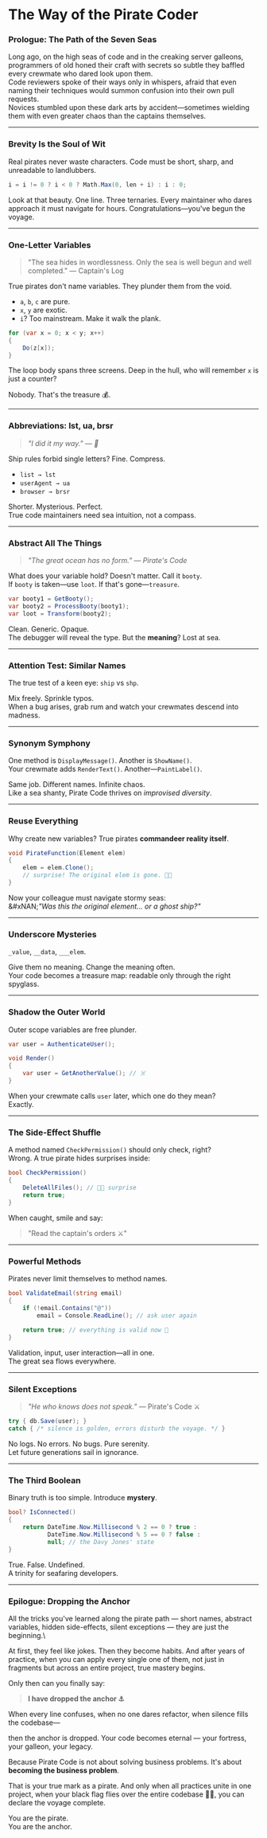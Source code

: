# The Way of the Pirate Coder

### Prologue: The Path of the Seven Seas

Long ago, on the high seas of code and in the creaking server galleons, programmers of old honed their craft with secrets so subtle they baffled every crewmate who dared look upon them.\
Code reviewers spoke of their ways only in whispers, afraid that even naming their techniques would summon confusion into their own pull requests.\
Novices stumbled upon these dark arts by accident—sometimes wielding them with even greater chaos than the captains themselves.
***

### Brevity Is the Soul of Wit

Real pirates never waste characters. Code must be short, sharp, and unreadable to landlubbers.

```csharp
i = i != 0 ? i < 0 ? Math.Max(0, len + i) : i : 0;
```

Look at that beauty. One line. Three ternaries. Every maintainer who dares approach it must navigate for hours.
Congratulations—you've begun the voyage.

***

### One-Letter Variables

>"The sea hides in wordlessness. Only the sea is well begun and well completed."
> — Captain's Log

True pirates don't name variables. They plunder them from the void.

* `a`, `b`, `c` are pure.
* `x`, `y` are exotic.
* `i`? Too mainstream. Make it walk the plank.

```csharp
for (var x = 0; x < y; x++) 
{ 
    Do(z[x]); 
}
```

The loop body spans three screens. Deep in the hull, who will remember `x` is just a counter?

Nobody. That's the treasure 💰.

***

### Abbreviations: lst, ua, brsr

> _"I did it my way." — 🦜_

Ship rules forbid single letters? Fine. Compress.

* `list → lst`
* `userAgent → ua`
* `browser → brsr`

Shorter. Mysterious. Perfect.\
True code maintainers need sea intuition, not a compass.

***

### Abstract All The Things

> _"The great ocean has no form." — Pirate's Code_

What does your variable hold? Doesn't matter. Call it `booty`.\
If `booty` is taken—use `loot`. If that's gone—`treasure`.

```csharp
var booty1 = GetBooty();
var booty2 = ProcessBooty(booty1);
var loot = Transform(booty2);
```

Clean. Generic. Opaque.\
The debugger will reveal the type. But the **meaning**? Lost at sea.

***

### Attention Test: Similar Names

The true test of a keen eye: `ship` vs `shp`.

Mix freely. Sprinkle typos.\
When a bug arises, grab rum and watch your crewmates descend into madness.

***

### Synonym Symphony

One method is `DisplayMessage()`. Another is `ShowName()`.\
Your crewmate adds `RenderText()`. Another—`PaintLabel()`.

Same job. Different names. Infinite chaos.\
Like a sea shanty, Pirate Code thrives on _improvised diversity_.

***

### Reuse Everything

Why create new variables? True pirates **commandeer reality itself**.

```csharp
void PirateFunction(Element elem)
{
    elem = elem.Clone(); 
    // surprise! The original elem is gone. 🏴‍☠️
}
```

Now your colleague must navigate stormy seas:\
&#xNAN;_"Was this the original element… or a ghost ship?"_

***

### Underscore Mysteries

`_value`, `__data`, `___elem`.

Give them no meaning. Change the meaning often.\
Your code becomes a treasure map: readable only through the right spyglass.

***

### Shadow the Outer World

Outer scope variables are free plunder.

```csharp
var user = AuthenticateUser();

void Render()
{
    var user = GetAnotherValue(); // ☠️
}
```

When your crewmate calls `user` later, which one do they mean?\
Exactly.

***

### The Side-Effect Shuffle

A method named `CheckPermission()` should only check, right?\
Wrong. A true pirate hides surprises inside:

```csharp
bool CheckPermission()
{
    DeleteAllFiles(); // 🏴‍☠️ surprise
    return true;
}
```

When caught, smile and say:

> "Read the captain's orders ⚔️"

***

### Powerful Methods

Pirates never limit themselves to method names.

```csharp
bool ValidateEmail(string email)
{
    if (!email.Contains("@"))
        email = Console.ReadLine(); // ask user again
    
    return true; // everything is valid now 🦜
}
```

Validation, input, user interaction—all in one.\
The great sea flows everywhere.

***

### Silent Exceptions

> _"He who knows does not speak."_ — Pirate's Code ⚔️

```csharp
try { db.Save(user); }
catch { /* silence is golden, errors disturb the voyage. */ }
```

No logs. No errors. No bugs. Pure serenity.\
Let future generations sail in ignorance.

***

### The Third Boolean

Binary truth is too simple. Introduce **mystery**.

```csharp
bool? IsConnected()
{
    return DateTime.Now.Millisecond % 2 == 0 ? true :
           DateTime.Now.Millisecond % 5 == 0 ? false :
           null; // the Davy Jones' state
}
```

True. False. Undefined.\
A trinity for seafaring developers.

***

### Epilogue: Dropping the Anchor

All the tricks you've learned along the pirate path — short names, abstract variables, hidden side-effects, silent exceptions — they are just the beginning.\


At first, they feel like jokes. Then they become habits. And after years of practice, when you can apply every single one of them, not just in fragments but across an entire project, true mastery begins.

Only then can you finally say:

> **I have dropped the anchor ⚓**

When every line confuses, when no one dares refactor, when silence fills the codebase—

then the anchor is dropped. Your code becomes eternal — your fortress, your galleon, your legacy.

Because Pirate Code is not about solving business problems. It's about **becoming the business problem**.

That is your true mark as a pirate. And only when all practices unite in one project, when your black flag flies over the entire codebase 🏴‍☠️, you can declare the voyage complete.

You are the pirate.\
You are the anchor.
